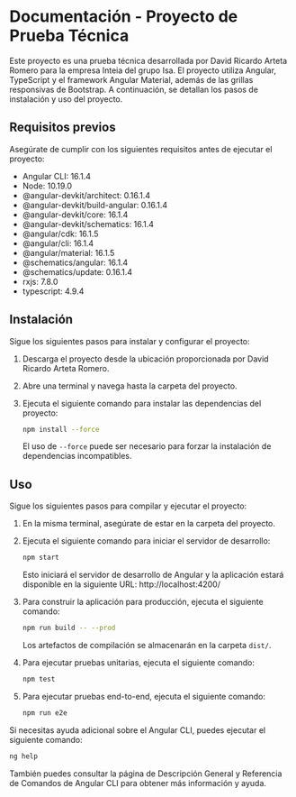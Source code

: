 # Documentación - Proyecto de Prueba Técnica

Este proyecto es una prueba técnica desarrollada por David Ricardo Arteta Romero para la empresa Inteia del grupo Isa. El proyecto utiliza Angular, TypeScript y el framework Angular Material, además de las grillas responsivas de Bootstrap. A continuación, se detallan los pasos de instalación y uso del proyecto.

## Requisitos previos

Asegúrate de cumplir con los siguientes requisitos antes de ejecutar el proyecto:

- Angular CLI: 16.1.4
- Node: 10.19.0
- @angular-devkit/architect: 0.16.1.4
- @angular-devkit/build-angular: 0.16.1.4
- @angular-devkit/core: 16.1.4
- @angular-devkit/schematics: 16.1.4
- @angular/cdk: 16.1.5
- @angular/cli: 16.1.4
- @angular/material: 16.1.5
- @schematics/angular: 16.1.4
- @schematics/update: 0.16.1.4
- rxjs: 7.8.0
- typescript: 4.9.4

## Instalación

Sigue los siguientes pasos para instalar y configurar el proyecto:

1. Descarga el proyecto desde la ubicación proporcionada por David Ricardo Arteta Romero.

2. Abre una terminal y navega hasta la carpeta del proyecto.

3. Ejecuta el siguiente comando para instalar las dependencias del proyecto:

   ```bash
   npm install --force
   ```

   El uso de `--force` puede ser necesario para forzar la instalación de dependencias incompatibles.

## Uso

Sigue los siguientes pasos para compilar y ejecutar el proyecto:

1. En la misma terminal, asegúrate de estar en la carpeta del proyecto.

2. Ejecuta el siguiente comando para iniciar el servidor de desarrollo:

   ```bash
   npm start
   ```

   Esto iniciará el servidor de desarrollo de Angular y la aplicación estará disponible en la siguiente URL: http://localhost:4200/

3. Para construir la aplicación para producción, ejecuta el siguiente comando:

   ```bash
   npm run build -- --prod
   ```

   Los artefactos de compilación se almacenarán en la carpeta `dist/`.

4. Para ejecutar pruebas unitarias, ejecuta el siguiente comando:

   ```bash
   npm test
   ```

5. Para ejecutar pruebas end-to-end, ejecuta el siguiente comando:

   ```bash
   npm run e2e
   ```

Si necesitas ayuda adicional sobre el Angular CLI, puedes ejecutar el siguiente comando:

```bash
ng help
```

También puedes consultar la página de Descripción General y Referencia de Comandos de Angular CLI para obtener más información y ayuda.
